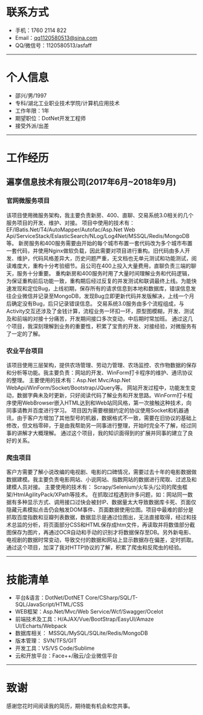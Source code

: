 # 联系方式

- 手机：1760 2114 822
- Email：qq1120580513@sina.com
- QQ/微信号：1120580513/asfaff
---

# 个人信息

 - 邵兴/男/1997
 - 专科/湖北工业职业技术学院/计算机应用技术
 - 工作年限：1年
 - 期望职位：DotNet开发工程师
 - 接受外派/出差

---

# 工作经历
## 遍享信息技术有限公司(2017年6月~2018年9月)
### 官网微服务项目
该项目使用微服务架构，我主要负责新房、400、直聊、交易系统3.0相关的几个服务项目的开发、维护、对接。
项目中使用的技术有：EF/IBatis.Net/T4/AutoMapper/Autofac/Asp.Net Web Api/ServiceStack/EslasticSearch/NLog/Log4Net/MSSQL/Redis/MongoDB等。
新房服务和400服务需要由开始的每个城市布置一套代码改为多个城市布置一套代码，并使用Nginx做软负载，因此需要对项目进行重构。旧代码由多人开发、维护，代码风格差异大，历史问题严重，无文档也无单元测试和功能测试，阅读难度大，重构十分考验细节。且公司在400上投入大量费用，直聊负责三端的聊天，服务十分重要。
重构新房和400服务时用了大量时间理解业务和代码逻辑，为保证重构前后功能一致，重构期后经过反复的并发测试和联调最终上线。为能快速发现和定位Bug，上线初期，保存所有的请求信息到本地和数据库，错误信息发往企业微信并记录至MongoDB，发现Bug立即更新代码并发版解决，上线一个月后确定没有Bug，后只记录错误信息。
交易系统3.0服务由多个流程组成，与Activity交互还涉及了金钱计算，流程业务一环扣一环，原型图模糊，开发、测试及和前端的对接十分痛苦，开发期间接口多次变动，中后期时常加班。
通过这几个项目，我深刻理解到业务的重要性，积累了宝贵的开发、对接经验，对微服务有了一定的了解。
### 农业平台项目
该项目使用三层架构，提供农场管理、劳动力管理、农场监控、农作物数据的保存和分析等功能。我主要负责：网站的开发、WinForm打卡程序的维护、通讯协议的整理。
主要使用的技术有：Asp.Net Mvc/Asp.Net WebApi/WinForm/Socket/Bootstrap/JQuery等。
网站开发过程中，功能发生变动，数据字典未及时更新，只好阅读代码了解业务和开发思路。WinForm打卡程序使用WebBrowser嵌入HTML达到和Web站同风格，第一次接触这种技术，向同事请教并百度进行学习。
项目因为需要根据约定的协议使用Socket和机器通讯，由于客户方增加了其他型号的机器，数据格式不一致，需要在旧协议的基础上修改，但文档零碎，于是由我帮助另一同事进行整理，开始时完全不了解，经过同事的讲解才大概理解。
通过这个项目，我的知识面得到的扩展并同事的建立了良好的关系。
### 爬虫项目
客户方需要了解小说改编的电视剧、电影的口碑情况，需要过去十年的电影数据做数据建模。我主要负责电影网站、小说网站、指数网站的数据进行爬取、过滤及和建模人员对接。
主要使用的技术有： Scrapy/Selenium/火车头/公司的爬虫框架/HtmlAgilityPack/XPath等技术。
在抓取过程遇到许多问题，如：网站同一数据有多种显示方式、调用接口过快会被封IP、数据量太大导致数据库卡死、页面仅隐藏元素模拟点击仍会触发DOM事件、页面数据使用位图。项目中最难的部分是抓取百度指数和豆瓣列表数据，数据显示是通过位图出，无法直接取得，经过和技术总监的分析，将页面部分CSS和HTML保存成htm文件，再读取并将数值部分截图保存为图片，再通过OCR自动和手动的识别才将数据保存至DB。另外新电影、电视剧的数据时常变动，导致交付的数据和网站上显示数据存在偏差，定时抓取。
通过这个项目，加深了我对HTTP协议的了解，积累了爬虫和反爬虫的经验。

---

# 技能清单

* 平台&语言：DotNet/DotNET Core/CSharp/SQL/T-SQL/JavaScript/HTML/CSS
* WEB框架：Asp.Net/Mvc/Web Service/Wcf/Swagger/Ocelot
* 前端技术及工具：H/AJAX/Vue/BootStrap/EasyUI/Amaze UI/Echarts/Webpack
* 数据库相关： MSSQL/MySQL/SQLite/Redis/MongoDB
* 版本管理： SVN/TFS/GIT
* 开发工具：VS/VS Code/Sublime
* 云和开放平台：Face++/融云/企业微信平台

---
# 致谢
感谢您花时间阅读我的简历，期待能有机会和您共事。